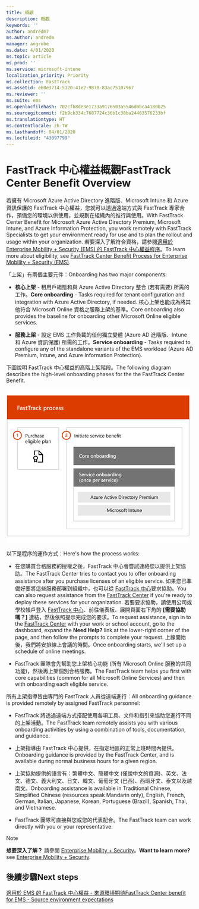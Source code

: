 ```yaml
---
title: 概觀
description: 概觀
keywords: ''
author: andredm7
ms.author: andredm
manager: angrobe
ms.date: 4/01/2020
ms.topic: article
ms.prod: ''
ms.service: microsoft-intune
localization_priority: Priority
ms.collection: FastTrack
ms.assetid: e60e3714-5120-41e2-9878-83ac75107967
ms.reviewer: ''
ms.suite: ems
ms.openlocfilehash: 702cfb8de3e1733a9176503a5546d0bca4180b25
ms.sourcegitcommit: f2b9cb334c7687724c36b1c38ba24463576233bf
ms.translationtype: HT
ms.contentlocale: zh-TW
ms.lasthandoff: 04/01/2020
ms.locfileid: "43097799"
---
```

# <a name="fasttrack-center-benefit-overview"></a><span data-ttu-id="ff149-103">FastTrack 中心權益概觀</span><span class="sxs-lookup"><span data-stu-id="ff149-103">FastTrack Center Benefit Overview</span></span>

<span data-ttu-id="ff149-104">若擁有 Microsoft Azure Active Directory 進階版、Microsoft Intune 和 Azure 資訊保護的 FastTrack 中心權益，您就可以透過遠端方式與 FastTrack 專家合作，預備您的環境以供使用，並規劃在組織內的推行與使用。</span><span class="sxs-lookup"><span data-stu-id="ff149-104">With FastTrack Center Benefit for Microsoft Azure Active Directory Premium, Microsoft Intune, and Azure Information Protection, you work remotely with FastTrack Specialists to get your environment ready for use and to plan the rollout and usage within your organization.</span></span> <span data-ttu-id="ff149-105">若要深入了解符合資格，請參閱[適用於 Enterprise Mobility + Security (EMS) 的 FastTrack 中心權益程序](EMS-fasttrack-process.md)。</span><span class="sxs-lookup"><span data-stu-id="ff149-105">To learn more about eligibility, see [FastTrack Center Benefit Process for Enterprise Mobility + Security (EMS)](EMS-fasttrack-process.md).</span></span>

<span data-ttu-id="ff149-106">「上架」有兩個主要元件：</span><span class="sxs-lookup"><span data-stu-id="ff149-106">Onboarding has two major components:</span></span>

-   <span data-ttu-id="ff149-107">**核心上架** - 租用戶組態和與 Azure Active Directory 整合 (若有需要) 所需的工作。</span><span class="sxs-lookup"><span data-stu-id="ff149-107">**Core onboarding** - Tasks required for tenant configuration and integration with Azure Active Directory, if needed.</span></span> <span data-ttu-id="ff149-108">核心上架也能成為將其他符合 Microsoft Online 資格之服務上架的基準。</span><span class="sxs-lookup"><span data-stu-id="ff149-108">Core onboarding also provides the baseline for onboarding other Microsoft Online eligible services.</span></span>

-   <span data-ttu-id="ff149-109">**服務上架** - 設定 EMS 工作負載的任何獨立變體 (Azure AD 進階版、Intune 和 Azure 資訊保護) 所需的工作。</span><span class="sxs-lookup"><span data-stu-id="ff149-109">**Service onboarding** - Tasks required to configure any of the standalone variants of the EMS workload (Azure AD Premium, Intune, and Azure Information Protection).</span></span>

<span data-ttu-id="ff149-110">下圖說明 FastTrack 中心權益的高階上架階段。</span><span class="sxs-lookup"><span data-stu-id="ff149-110">The following diagram describes the high-level onboarding phases for the the FastTrack Center Benefit.</span></span>

![使用 FastTrack 中心權益的高階上架階段](./media/ft-onboarding-process.png)

<span data-ttu-id="ff149-112">以下是程序的運作方式：</span><span class="sxs-lookup"><span data-stu-id="ff149-112">Here's how the process works:</span></span>

- <span data-ttu-id="ff149-113">在您購買合格服務的授權之後，FastTrack 中心會嘗試連絡您以提供上架協助。</span><span class="sxs-lookup"><span data-stu-id="ff149-113">The FastTrack Center tries to contact you to offer onboarding assistance after you purchase licenses of an eligible service.</span></span> <span data-ttu-id="ff149-114">如果您已準備好要將這些服務部署到組織中，也可以從 [FastTrack 中心](https://go.microsoft.com/fwlink/?linkid=780698)要求協助。</span><span class="sxs-lookup"><span data-stu-id="ff149-114">You can also request assistance from the [FastTrack Center](https://go.microsoft.com/fwlink/?linkid=780698) if you're ready to deploy these services for your organization.</span></span> <span data-ttu-id="ff149-115">若要要求協助，請使用公司或學校帳戶登入 [FastTrack 中心](https://go.microsoft.com/fwlink/?linkid=780698)、前往儀表板、展開頁面右下角的 **[需要協助嗎？]** 連結，然後依照提示完成您的要求。</span><span class="sxs-lookup"><span data-stu-id="ff149-115">To request assistance, sign in to the [FastTrack Center](https://go.microsoft.com/fwlink/?linkid=780698) with your work or school account, go to the dashboard, expand the **Need Help?** link at the lower-right corner of the page, and then follow the prompts to complete your request.</span></span> <span data-ttu-id="ff149-116">上線開始後，我們將安排線上會議的時間。</span><span class="sxs-lookup"><span data-stu-id="ff149-116">Once onboarding starts, we'll set up a schedule of online meetings.</span></span>

-   <span data-ttu-id="ff149-117">FastTrack 團隊會先幫助您上架核心功能 (所有 Microsoft Online 服務的共同功能)，然後再上架個別合格服務。</span><span class="sxs-lookup"><span data-stu-id="ff149-117">The FastTrack team helps you first with core capabilities (common for all Microsoft Online Services) and then with onboarding each eligible service.</span></span>

<span data-ttu-id="ff149-118">所有上架指導皆由專門的 FastTrack 人員從遠端進行：</span><span class="sxs-lookup"><span data-stu-id="ff149-118">All onboarding guidance is provided remotely by assigned FastTrack personnel:</span></span>

-   <span data-ttu-id="ff149-119">FastTrack 將透過遠端方式搭配使用各項工具、文件和指引來協助您進行不同的上架活動。</span><span class="sxs-lookup"><span data-stu-id="ff149-119">The FastTrack team remotely assists you with various onboarding activities by using a combination of tools, documentation, and guidance.</span></span>

-   <span data-ttu-id="ff149-120">上架指導由 FastTrack 中心提供，在指定地區的正常上班時間內提供。</span><span class="sxs-lookup"><span data-stu-id="ff149-120">Onboarding guidance is provided by the FastTrack Center, and is available during normal business hours for a given region.</span></span>

-   <span data-ttu-id="ff149-121">上架協助提供的語言有：繁體中文、簡體中文 (僅說中文的資源)、英文、法文、德文、義大利文、日文、韓文、葡萄牙文 (巴西)、西班牙文、泰文以及越南文。</span><span class="sxs-lookup"><span data-stu-id="ff149-121">Onboarding assistance is available in Traditional Chinese, Simplified Chinese (resources speak Mandarin only), English, French, German, Italian, Japanese, Korean, Portuguese (Brazil), Spanish, Thai, and Vietnamese.</span></span>

-   <span data-ttu-id="ff149-122">FastTrack 團隊可直接與您或您的代表配合。</span><span class="sxs-lookup"><span data-stu-id="ff149-122">The FastTrack team can work directly with you or your representative.</span></span>

> [!NOTE]
> <span data-ttu-id="ff149-123">**想要深入了解？** 請參閱 [Enterprise Mobility + Security](https://www.microsoft.com/cloud-platform/enterprise-mobility)。</span><span class="sxs-lookup"><span data-stu-id="ff149-123">**Want to learn more?** see [Enterprise Mobility + Security](https://www.microsoft.com/cloud-platform/enterprise-mobility).</span></span>

## <a name="next-steps"></a><span data-ttu-id="ff149-124">後續步驟</span><span class="sxs-lookup"><span data-stu-id="ff149-124">Next steps</span></span>

[<span data-ttu-id="ff149-125">適用於 EMS 的 FastTrack 中心權益 - 來源環境期待</span><span class="sxs-lookup"><span data-stu-id="ff149-125">FastTrack Center benefit for EMS - Source environment expectations</span></span>](EMS-source-environment-expectations.md)

